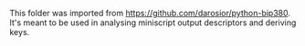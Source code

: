 This folder was imported from https://github.com/darosior/python-bip380. It's meant to be used in analysing miniscript output descriptors and deriving keys.
